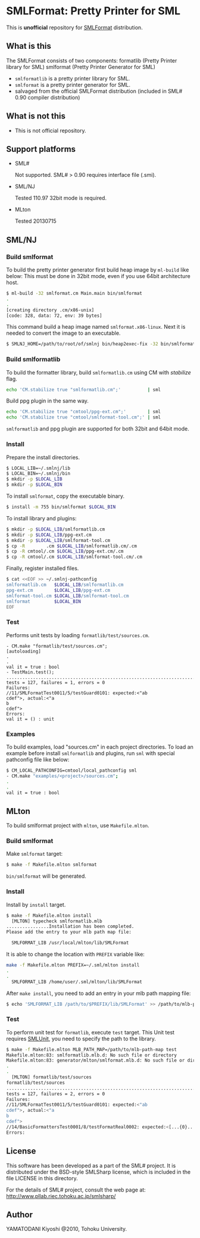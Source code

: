# SMLFormat: Pretty Printer for SML


This is **unofficial** repository for [SMLFormat] distribution.


## What is this

The SMLFormat consists of two components:
  formatlib (Pretty Printer library for SML)
  smlformat (Pretty Printer Generator for SML)

* `smlformatlib` is a pretty printer library for SML.
* `smlformat` is a pretty printer generator for SML.
* salvaged from the official SMLFormat distribution (included in SML# 0.90 compiler distribution)


## What is **not** this

* This is not official repository.


## Support platforms

* SML#

    Not supported.
    SML# > 0.90 requires interface file (.smi).

* SML/NJ

    Tested 110.97
    32bit mode is required.

* MLton

    Tested 20130715


## SML/NJ

### Build smlformat

To build the pretty printer generator first build heap image by `ml-build` like below:
This must be done in 32bit mode, even if you use 64bit architecture host.

```sh
$ ml-build -32 smlformat.cm Main.main bin/smlformat
.
.
[creating directory .cm/x86-unix]
[code: 328, data: 72, env: 39 bytes]
```

This command build a heap image named `smlformat.x86-linux`.
Next it is needed to convert the image to an executable.

```sh
$ SMLNJ_HOME=/path/to/root/of/smlnj bin/heap2exec-fix -32 bin/smlformat.x86-linux bin/smlformat
```


### Build smlformatlib

To build the formatter library, build `smlformatlib.cm` using CM with _stabilize_ flag.

```sh
echo 'CM.stabilize true "smlformatlib.cm";'          | sml
```

Build ppg plugin in the same way.


```sh
echo 'CM.stabilize true "cmtool/ppg-ext.cm";'        | sml
echo 'CM.stabilize true "cmtool/smlformat-tool.cm";' | sml
```

`smlformatlib` and ppg plugin are supported for both 32bit and 64bit mode.


### Install

Prepare the install directories.

```sh
$ LOCAL_LIB=~/.smlnj/lib
$ LOCAL_BIN=~/.smlnj/bin
$ mkdir -p $LOCAL_LIB
$ mkdir -p $LOCAL_BIN
```

To install `smlformat`, copy the executable binary.

```sh
$ install -m 755 bin/smlformat $LOCAL_BIN
```

To install library and plugins:

```sh
$ mkdir -p $LOCAL_LIB/smlformatlib.cm
$ mkdir -p $LOCAL_LIB/ppg-ext.cm
$ mkdir -p $LOCAL_LIB/smlformat-tool.cm
$ cp -R        .cm $LOCAL_LIB/smlformatlib.cm/.cm
$ cp -R cmtool/.cm $LOCAL_LIB/ppg-ext.cm/.cm
$ cp -R cmtool/.cm $LOCAL_LIB/smlformat-tool.cm/.cm
```

Finally, register installed files.


```sh
$ cat <<EOF >> ~/.smlnj-pathconfig
smlformatlib.cm   $LOCAL_LIB/smlformatlib.cm
ppg-ext.cm        $LOCAL_LIB/ppg-ext.cm
smlformat-tool.cm $LOCAL_LIB/smlformat-tool.cm
smlformat         $LOCAL_BIN
EOF
```


### Test

Performs unit tests by loading `formatlib/test/sources.cm`.

```
- CM.make "formatlib/test/sources.cm";
[autoloading]
.
.
val it = true : bool
- TestMain.test();
.....................................................................................F.........................................
tests = 127, failures = 1, errors = 0
Failures:
//11/SMLFormatTest0011/5/testGuard0101: expected:<"ab
cdef">, actual:<"a
b
cdef">
Errors:
val it = () : unit
```


### Examples

To build examples, load "sources.cm" in each project directories.
To load an example before install `smlformatlib` and plugins, run `sml` with special pathconfig file like below:

```sh
$ CM_LOCAL_PATHCONFIG=cmtool/local_pathconfig sml
- CM.make "examples/<project>/sources.cm";
.
.
val it = true : bool
```


## MLton

To build smlformat project with `mlton`, use `Makefile.mlton`.


### Build smlformat

Make `smlformat` target:

```sh
$ make -f Makefile.mlton smlformat
```

`bin/smlformat` will be generated.


### Install

Install by `install` target.

```sh
$ make -f Makefile.mlton install
  [MLTON] typecheck smlformatlib.mlb
................Installation has been completed.
Please add the entry to your mlb path map file:

  SMLFORMAT_LIB /usr/local/mlton/lib/SMLFormat

```

It is able to change the location with `PREFIX` variable like:

```sh
make -f Makefile.mlton PREFIX=~/.sml/mlton install
.
.
  SMLFORMAT_LIB /home/user/.sml/mlton/lib/SMLFormat

```

After `make install`, you need to add an entry in your mlb path mapping file:

```sh
$ echo 'SMLFORMAT_LIB /path/to/$PREFIX/lib/SMLFormat' >> /path/to/mlb-path-map
```


### Test

To perform unit test for `formatlib`, execute `test` target.
This Unit test requires [SMLUnit], you need to specify the path to the library.


```sh
$ make -f Makefile.mlton MLB_PATH_MAP=/path/to/mlb-path-map test
Makefile.mlton:83: smlformatlib.mlb.d: No such file or directory
Makefile.mlton:83: generator/mlton/smlformat.mlb.d: No such file or directory
.
.
  [MLTON] formatlib/test/sources
formatlib/test/sources
.....................................................................................F...............F.........................
tests = 127, failures = 2, errors = 0
Failures:
//11/SMLFormatTest0011/5/testGuard0101: expected:<"ab
cdef">, actual:<"a
b
cdef">
//14/BasicFormattersTest0001/8/testFormatReal0002: expected:<[...{0}..., Term #1 = 3, ...]>, actual:<[...{0}..., Term #1 = 1, ...]>
Errors:
```


## License

This software has been developed as a part of the SML# project.
It is distributed under the BSD-style SMLSharp license, which is
included in the file LICENSE in this directory.

For the details of SML# project, consult the web page at:
http://www.pllab.riec.tohoku.ac.jp/smlsharp/

## Author

YAMATODANI Kiyoshi @2010, Tohoku University.


[SMLFormat]: https://www.pllab.riec.tohoku.ac.jp/smlsharp/ja/?cmd=view&p=SMLFormat&key=SMLFormat "SMLFormat"
[SMLUnit]: http://www.pllab.riec.tohoku.ac.jp/smlsharp/?SMLUnit "SMLUnit"


